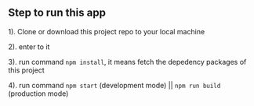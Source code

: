 ## Step to run this app

1). Clone or download this project repo to your local machine

2). enter to it

3). run command `npm install`, it means fetch the depedency packages of this project

4). run command `npm start` (development mode) || `npm run build` (production mode)
